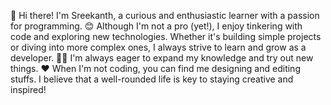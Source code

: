 👋 Hi there! I'm Sreekanth, a curious and enthusiastic learner with a passion for programming.
😊 Although I'm not a pro (yet!), I enjoy tinkering with code and exploring new technologies. Whether it's building simple projects or diving into more complex ones, I always strive to learn and grow as a developer.
🧑‍💻 I'm always eager to expand my knowledge and try out new things.
❤️ When I'm not coding, you can find me designing and editing stuffs. I believe that a well-rounded life is key to staying creative and inspired!

<!---
sreekanth666/sreekanth666 is a ✨ special ✨ repository because its `README.md` (this file) appears on your GitHub profile.
You can click the Preview link to take a look at your changes.
--->
